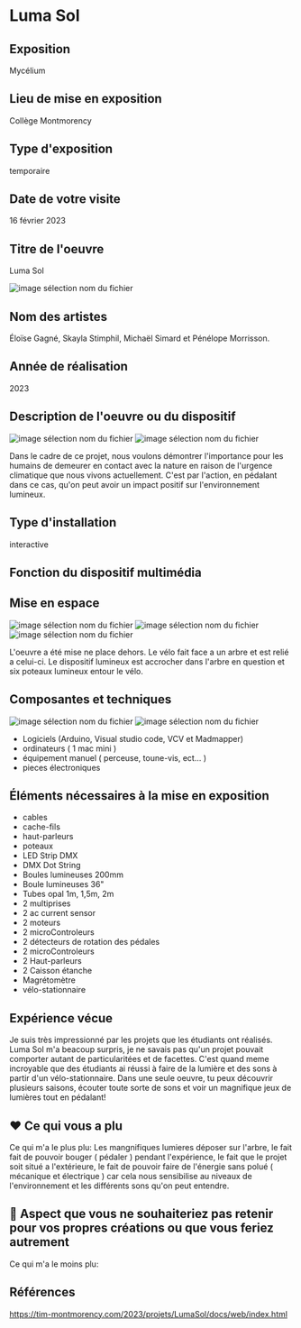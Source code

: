 # **Luma Sol**

## Exposition
Mycélium

## Lieu de mise en exposition
Collège Montmorency

## Type d'exposition
temporaire

## Date de votre visite
16 février 2023

## Titre de l'oeuvre
Luma Sol

![image sélection nom du fichier](media/lumasol_photo_03.jpg)

## Nom des artistes
Éloïse Gagné, Skayla Stimphil, Michaël Simard et Pénélope Morrisson.

## Année de réalisation
2023

## Description de l'oeuvre ou du dispositif
![image sélection nom du fichier](media/lumasol_photo_02.png)
![image sélection nom du fichier](media/lumasol_photo_02.png)

Dans le cadre de ce projet, nous voulons démontrer l'importance pour les humains de demeurer en contact avec la nature en raison de l'urgence climatique que nous vivons actuellement. C'est par l'action, en pédalant dans ce cas, qu'on peut avoir un impact positif sur l'environnement lumineux.

## Type d'installation
interactive

## Fonction du dispositif multimédia

## Mise en espace
![image sélection nom du fichier](media/lumasol_photo_croquis.png)
![image sélection nom du fichier](media/luminasol_photo_04.jpg)
![image sélection nom du fichier](media/luminasol_photo_05.png)

L'oeuvre a été mise ne place dehors. Le vélo fait face a un arbre et est relié a celui-ci. Le dispositif lumineux est accrocher dans l'arbre en question et six poteaux lumineux entour le vélo.

## Composantes et techniques
![image sélection nom du fichier](media/lumasol_photo_technique_01.png)
![image sélection nom du fichier](media/lumasol_photo_technique_02.png)
- Logiciels (Arduino, Visual studio code, VCV et Madmapper)
- ordinateurs ( 1 mac mini )
- équipement manuel ( perceuse, toune-vis, ect... )
- pieces électroniques

## Éléments nécessaires à la mise en exposition
- cables
- cache-fils
- haut-parleurs
- poteaux
- LED Strip DMX
- DMX Dot String
- Boules lumineuses 200mm
- Boule lumineuses 36"
- Tubes opal 1m, 1,5m, 2m
- 2 multiprises
- 2 ac current sensor
- 2 moteurs
- 2 microControleurs
- 2 détecteurs de rotation des pédales
- 2 microControleurs
- 2 Haut-parleurs
- 2 Caisson étanche
- Magrétomètre
- vélo-stationnaire

## Expérience vécue
Je suis très impressionné par les projets que les étudiants ont réalisés. Luma Sol m'a beacoup surpris, je ne savais pas qu'un projet pouvait comporter autant de particularitées et de facettes. C'est quand meme incroyable que des étudiants ai réussi à faire de la lumière et des sons à partir d'un vélo-stationnaire. Dans une seule oeuvre, tu peux découvrir plusieurs saisons, écouter toute sorte de sons et voir un magnifique jeux de lumières tout en pédalant! 

## ❤️ Ce qui vous a plu
Ce qui m'a le plus plu: Les mangnifiques lumieres déposer sur l'arbre, le fait fait de pouvoir bouger ( pédaler ) pendant l'expérience, le fait que le projet soit situé a l'extérieure, le fait de pouvoir faire de l'énergie sans polué ( mécanique et électrique ) car cela nous sensibilise au niveaux de l'environnement et les différents sons qu'on peut entendre.

## 🤔 Aspect que vous ne souhaiteriez pas retenir pour vos propres créations ou que vous feriez autrement
Ce qui m'a le moins plu: 

## Références
https://tim-montmorency.com/2023/projets/LumaSol/docs/web/index.html

